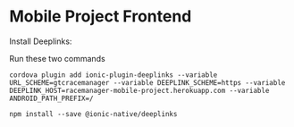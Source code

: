 # Mobile Project Frontend


Install Deeplinks:

Run these two commands

```
cordova plugin add ionic-plugin-deeplinks --variable URL_SCHEME=gtcracemanager --variable DEEPLINK_SCHEME=https --variable DEEPLINK_HOST=racemanager-mobile-project.herokuapp.com --variable ANDROID_PATH_PREFIX=/
```

```npm install --save @ionic-native/deeplinks```
